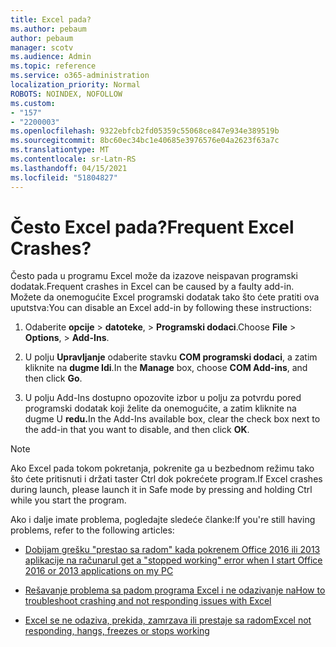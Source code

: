 ```yaml
---
title: Excel pada?
ms.author: pebaum
author: pebaum
manager: scotv
ms.audience: Admin
ms.topic: reference
ms.service: o365-administration
localization_priority: Normal
ROBOTS: NOINDEX, NOFOLLOW
ms.custom:
- "157"
- "2200003"
ms.openlocfilehash: 9322ebfcb2fd05359c55068ce847e934e389519b
ms.sourcegitcommit: 8bc60ec34bc1e40685e3976576e04a2623f63a7c
ms.translationtype: MT
ms.contentlocale: sr-Latn-RS
ms.lasthandoff: 04/15/2021
ms.locfileid: "51804827"
---
```

# <a name="frequent-excel-crashes"></a><span data-ttu-id="c54c4-102">Često Excel pada?</span><span class="sxs-lookup"><span data-stu-id="c54c4-102">Frequent Excel Crashes?</span></span>

<span data-ttu-id="c54c4-103">Često pada u programu Excel može da izazove neispavan programski dodatak.</span><span class="sxs-lookup"><span data-stu-id="c54c4-103">Frequent crashes in Excel can be caused by a faulty add-in.</span></span> <span data-ttu-id="c54c4-104">Možete da onemogućite Excel programski dodatak tako što ćete pratiti ova uputstva:</span><span class="sxs-lookup"><span data-stu-id="c54c4-104">You can disable an Excel add-in by following these instructions:</span></span>
  
1. <span data-ttu-id="c54c4-105">Odaberite **opcije** \> **datoteke**, \> **Programski dodaci**.</span><span class="sxs-lookup"><span data-stu-id="c54c4-105">Choose **File** \> **Options**, \> **Add-Ins**.</span></span>

2. <span data-ttu-id="c54c4-106">U polju **Upravljanje** odaberite stavku **COM programski dodaci**, a zatim kliknite na **dugme Idi**.</span><span class="sxs-lookup"><span data-stu-id="c54c4-106">In the **Manage** box, choose **COM Add-ins**, and then click **Go**.</span></span>

3. <span data-ttu-id="c54c4-107">U polju Add-Ins dostupno opozovite izbor u polju za potvrdu pored programski dodatak koji želite da onemogućite, a zatim kliknite na dugme U **redu.**</span><span class="sxs-lookup"><span data-stu-id="c54c4-107">In the Add-Ins available box, clear the check box next to the add-in that you want to disable, and then click **OK**.</span></span>

> [!NOTE]
> <span data-ttu-id="c54c4-108">Ako Excel pada tokom pokretanja, pokrenite ga u bezbednom režimu tako što ćete pritisnuti i držati taster Ctrl dok pokrećete program.</span><span class="sxs-lookup"><span data-stu-id="c54c4-108">If Excel crashes during launch, please launch it in Safe mode by pressing and holding Ctrl while you start the program.</span></span>
  
<span data-ttu-id="c54c4-109">Ako i dalje imate problema, pogledajte sledeće članke:</span><span class="sxs-lookup"><span data-stu-id="c54c4-109">If you're still having problems, refer to the following articles:</span></span>
  
- [<span data-ttu-id="c54c4-110">Dobijam grešku "prestao sa radom" kada pokrenem Office 2016 ili 2013 aplikacije na računaru</span><span class="sxs-lookup"><span data-stu-id="c54c4-110">I get a "stopped working" error when I start Office 2016 or 2013 applications on my PC</span></span>](https://support.office.com/article/52bd7985-4e99-4a35-84c8-2d9b8301a2fa.aspx)

- [<span data-ttu-id="c54c4-111">Rešavanje problema sa padom programa Excel i ne odazivanje na</span><span class="sxs-lookup"><span data-stu-id="c54c4-111">How to troubleshoot crashing and not responding issues with Excel</span></span>](https://support.microsoft.com/help/2758592/how-to-troubleshoot-crashing-and-not-responding-issues-with-excel)

- [<span data-ttu-id="c54c4-112">Excel se ne odaziva, prekida, zamrzava ili prestaje sa radom</span><span class="sxs-lookup"><span data-stu-id="c54c4-112">Excel not responding, hangs, freezes or stops working</span></span>](https://support.office.com/article/37e7d3c9-9e84-40bf-a805-4ca6853a1ff4.aspx)

